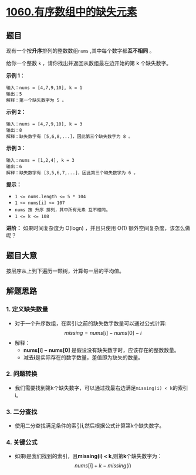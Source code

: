 # [1060.有序数组中的缺失元素](https://leetcode.cn/problems/missing-element-in-sorted-array/?envType=study-plan-v2&envId=premium-algo-100)
## 题目

现有一个按**升序**排列的整数数组`nums` ,其中每个数字都**互不相同** 。

给你一个整数 `k` ，请你找出并返回从数组最左边开始的第 k 个缺失数字。



**示例 1：**

    输入：nums = [4,7,9,10], k = 1
    输出：5
    解释：第一个缺失数字为 5 。

**示例 2：**

    输入：nums = [4,7,9,10], k = 3
    输出：8
    解释：缺失数字有 [5,6,8,...]，因此第三个缺失数字为 8 。

**示例 3：**

    输入：nums = [1,2,4], k = 3
    输出：6
    解释：缺失数字有 [3,5,6,7,...]，因此第三个缺失数字为 6 。


**提示：**

- `1 <= nums.length <= 5 * 104 `
- `1 <= nums[i] <= 107 `
- `nums 按 升序 排列，其中所有元素 互不相同`。
- `1 <= k <= 108 `

**进阶：**
如果时间复杂度为 O(logn) ，并且只使用 O(1) 额外空间复杂度，该怎么做呢？

## 题目大意

按层序从上到下遍历一颗树，计算每一层的平均值。

## 解题思路

### 1. 定义缺失数量
- 对于一个升序数组，在索引i之前的缺失数字数量可以通过公式计算:
    $$ missing = nums[i] - nums[0] - i $$
- 解释：
  - **nums[i] − nums[0]** 是假设没有缺失数字时，应该存在的整数数量。
  - 减去**i**是实际存在的数字数量，差值即为缺失的数量。

### 2. 问题转换
- 我们需要找到第k个缺失数字，可以通过找最右边满足`missing(i) < k`的索引i。

### 3. 二分查找
- 使用二分查找满足条件的索引**i**,然后根据公式计算第k个缺失数字。
### 4. 关键公式
- 如果i是我们找到的索引，且**missing(i) < k**,则第**k**个缺失数字为：
    $$ nums[i] + k - missing(i) $$
